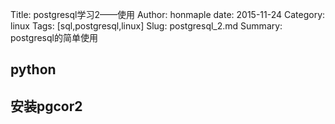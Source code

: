 Title: postgresql学习2——使用
Author: honmaple 
date: 2015-11-24
Category: linux
Tags: [sql,postgresql,linux]
Slug: postgresql_2.md
Summary: postgresql的简单使用


## python
## 安装pgcor2


